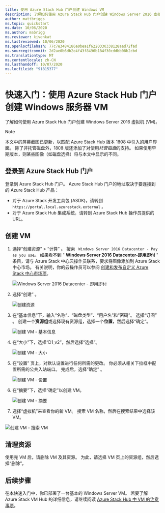 ```yaml
---
title: 使用 Azure Stack Hub 门户创建 Windows VM
description: 了解如何使用 Azure Stack Hub 门户创建 Windows Server 2016 虚拟机 (VM)。
author: mattbriggs
ms.topic: quickstart
ms.date: 10/06/2020
ms.author: mabrigg
ms.reviewer: kivenkat
ms.lastreviewed: 10/06/2020
ms.openlocfilehash: 77c7e3484186a0bea1f6220330338128aad72fad
ms.sourcegitcommit: 2d2ae0b6db2e4f43f8496b184f30cddbb08b2cbd
ms.translationtype: MT
ms.contentlocale: zh-CN
ms.lasthandoff: 10/07/2020
ms.locfileid: "91815377"
---
```

# <a name="quickstart-create-a-windows-server-vm-with-the-azure-stack-hub-portal"></a>快速入门：使用 Azure Stack Hub 门户创建 Windows 服务器 VM

了解如何使用 Azure Stack Hub 门户创建 Windows Server 2016 虚拟机 (VM)。

> [!NOTE]  
> 本文中的屏幕截图已更新，以匹配 Azure Stack Hub 版本 1808 中引入的用户界面。 除了非托管磁盘外，1808 版还添加了对使用*托管磁盘*的支持。 如果使用早期版本，则某些图像（如磁盘选择）将与本文中显示的不同。  


## <a name="sign-in-to-the-azure-stack-hub-portal"></a>登录到 Azure Stack Hub 门户

登录到 Azure Stack Hub 门户。 Azure Stack Hub 门户的地址取决于要连接到的 Azure Stack Hub 产品：

* 对于 Azure Stack 开发工具包 (ASDK)，请转到 `https://portal.local.azurestack.external` 。
* 对于 Azure Stack Hub 集成系统，请转到 Azure Stack Hub 操作员提供的 URL。

## <a name="create-a-vm"></a>创建 VM

1. 选择“创建资源”   > “计算”  。 搜索 ` Windows Server 2016 Datacenter - Pay as you use`。
    如果看不到 " **Windows Server 2016 Datacenter-即用即付** " 条目，请与 Azure Stack 中心云操作员联系，要求将图像添加到 Azure Stack 中心市场。 有关说明，你的云操作员可以参阅 [创建和发布自定义 Azure Stack 中心市场项](../operator/azure-stack-create-and-publish-marketplace-item.md)。

    ![Windows Server 2016 Datacenter - 即用即付](./media/azure-stack-quick-windows-portal/image1.png)

1. 选择“创建”  。

    ![创建资源](./media/azure-stack-quick-windows-portal/image2.png)

1. 在“基本信息”下，输入“名称”、“磁盘类型”、“用户名”和“密码”。      选择“订阅”  。 创建一个**资源组**或选择现有资源组，选择一个**位置**，然后选择“确定”。 

    ![创建 VM - 基本信息](./media/azure-stack-quick-windows-portal/image3.png)

1. 在“大小”下，选择“D1_v2”，然后选择“选择”。   

    ![创建 VM - 大小](./media/azure-stack-quick-windows-portal/image4.png)

1. 在“设置”  页上，对默认设置进行任何所需的更改。 你必须从相关下拉框中配置所需的公共入站端口。 完成后，选择“确定”  。

    ![创建 VM - 设置](./media/azure-stack-quick-windows-portal/image5.png)

1. 在“摘要”下，选择“确定”以创建 VM。  

    ![创建 VM - 摘要](./media/azure-stack-quick-windows-portal/image6.png)

1. 选择“虚拟机”来查看你的新 VM。  搜索 VM 名称，然后在搜索结果中选择该 VM。

![创建 VM - 搜索 VM](./media/azure-stack-quick-windows-portal/image7.png)

## <a name="clean-up-resources"></a>清理资源

使用完 VM 后，请删除 VM 及其资源。 为此，请选择 VM 页上的资源组，然后选择“删除”。 

## <a name="next-steps"></a>后续步骤

在本快速入门中，你已部署了一台基本的 Windows Server VM。 若要了解 Azure Stack VM Hub 的详细信息，请继续阅读 [Azure Stack Hub 中 VM 的注意事项](azure-stack-vm-considerations.md)。
